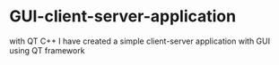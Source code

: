 # GUI-client-server-application
with QT C++ I have created a simple client-server application with GUI using QT framework   
